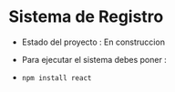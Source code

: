 <h1>Sistema de Registro </h1>

- Estado del proyecto : En construccion

- Para ejecutar el sistema debes poner :

- ```npm install react```
